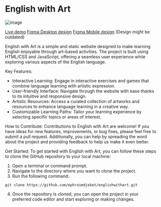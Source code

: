 # English with Art
![image](https://github.com/ephraimdjeket/englishwithart/assets/45997915/76f20930-6547-46e2-9d2a-558db28a4c7b)

[Live demo](https://englishwithart.netlify.app/)
[Figma Desktop design](https://www.figma.com/design/zTJPEpPmyj5NGfageMLHkc/englishwithart?node-id=1%3A2&t=qN4CR0QfZya5Jqiu-1)
[Figma Mobile design](https://www.figma.com/design/zTJPEpPmyj5NGfageMLHkc/englishwithart?node-id=30%3A4&t=qN4CR0QfZya5Jqiu-1)
(Design might be outdated)

English with Art is a simple and static website designed to make learning English enjoyable through art-based activities. The project is built using HTML/CSS and JavaScript, offering a seamless user experience while exploring various aspects of the English language.

Key Features:
- Interactive Learning: Engage in interactive exercises and games that combine language learning with artistic expression.
- User-friendly Interface: Navigate through the website with ease thanks to its intuitive and responsive design.
- Artistic Resources: Access a curated collection of artworks and resources to enhance language learning in a creative way.
- Customizable Learning Paths: Tailor your learning experience by selecting specific topics or areas of interest.

How to Contribute:
Contributions to English with Art are welcome! If you have ideas for new features, improvements, or bug fixes, please feel free to submit a pull request. Additionally, you can help by spreading the word about the project and providing feedback to help us make it even better.

Get Started:
To get started with English with Art, you can follow these steps to clone the GitHub repository to your local machine:

1. Open a terminal or command prompt.
2. Navigate to the directory where you want to clone the project.
3. Run the following command:
```
git clone https://github.com/ephraimdjeket/englishwithart.git
```
4. Once the repository is cloned, you can open the project in your preferred code editor and start exploring or making changes.
